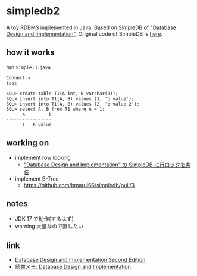 # simpledb2

A toy RDBMS implemented in Java.
Based on SimpleDB of ["Database Design and Implementation"](https://link.springer.com/book/10.1007/978-3-030-33836-7).
Original code of SimpleDB is [here](http://www.cs.bc.edu/~sciore/simpledb/).

## how it works

run `SimpleIJ.java`

```
Connect >
test

SQL> create table T1(A int, B varchar(9));
SQL> insert into T1(A, B) values (1, 'b value');
SQL> insert into T1(A, B) values (2, 'b value 2');
SQL> select A, B from T1 where A = 1;
      a         b
-----------------
      1   b value
```

## working on

- implement row locking
  - ["Database Design and Implementation" の SimpleDB に行ロックを実装](https://zenn.dev/hmarui66/scraps/d0f20edd53046b)
- implement B-Tree
  - https://github.com/hmarui66/simpledb/pull/3

## notes

- JDK 17 で動作(するはず)
- warning 大量なので直したい
 
## link

- [Database Design and Implementation Second Edition](https://link.springer.com/book/10.1007/978-3-030-33836-7)
- [読書メモ: Database Design and Implementation](https://zenn.dev/hmarui66/scraps/850df4edc50c58)
